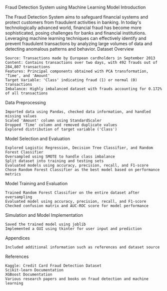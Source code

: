 Fraud Detection System using Machine Learning Model
Introduction

The Fraud Detection System aims to safeguard financial systems and protect customers from fraudulent activities in banking. In today's technologically advanced world, financial fraud has become more sophisticated, posing challenges for banks and financial institutions. Leveraging machine learning techniques can effectively identify and prevent fraudulent transactions by analyzing large volumes of data and detecting anomalous patterns and behavior.
Dataset Overview

    Source: Transactions made by European cardholders in September 2013
    Content: Contains transactions over two days, with 492 frauds out of 284,807 transactions
    Features: Principal components obtained with PCA transformation, 'Time', and 'Amount'
    Target Variable: 'Class' indicating fraud (1) or normal (0) transactions
    Imbalance: Highly imbalanced dataset with frauds accounting for 0.172% of all transactions

Data Preprocessing

    Imported data using Pandas, checked data information, and handled missing values
    Scaled 'Amount' column using StandardScaler
    Dropped 'Time' column and removed duplicate values
    Explored distribution of target variable ('Class')

Model Selection and Evaluation

    Explored Logistic Regression, Decision Tree Classifier, and Random Forest Classifier
    Oversampled using SMOTE to handle class imbalance
    Split dataset into training and testing sets
    Evaluated models using accuracy, precision, recall, and F1-score
    Chose Random Forest Classifier as the best model based on performance metrics

Model Training and Evaluation

    Trained Random Forest Classifier on the entire dataset after oversampling
    Evaluated model using accuracy, precision, recall, and F1-score
    Checked confusion matrix and AUC-ROC score for model performance

Simulation and Model Implementation

    Saved the trained model using joblib
    Implemented a GUI using tkinter for user input and prediction

Appendices

    Included additional information such as references and dataset source

References

    Kaggle: Credit Card Fraud Detection Dataset
    Scikit-learn Documentation
    XGBoost Documentation
    Various research papers and books on fraud detection and machine learning

